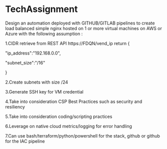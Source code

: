 # TechAssignment
Design an automation deployed with GITHUB/GITLAB pipelines to create load balanced simple nginx hosted on 1 or more virtual machines on AWS or Azure with the following assumption :

 

  1.CIDR retrieve from REST API https://FDQN/vend_ip return
{

   "ip_address":"192.168.0.0",

   "subnet_size":"/16"

}

  2.Create subnets with size /24

  3.Generate SSH key for VM credential

  4.Take into consideration CSP Best Practices such as security and resiliency

  5.Take into consideration coding/scripting practices

  6.Leverage on native cloud metrics/logging for error handling

  7.Can use bash/terraform/python/powershell for the stack, github or github for the IAC pipeline
                                      